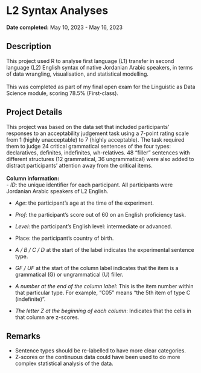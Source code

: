 <h1>L2 Syntax Analyses</h1>

<b>Date completed:</b> May 10, 2023 - May 16, 2023

<h2>Description</h2>
This project used R to analyse first language (L1) transfer in second language (L2) English syntax of native Jordanian Arabic speakers, in terms of data wrangling, visualisation, and statistical modelling.
<br>
<br>
This was completed as part of my final open exam for the Linguistic as Data Science module, scoring 78.5% (First-class). 

<h2>Project Details</h2>
This project was based on the data set that included participants' responses to an acceptability judgement task using a 7-point rating scale from 1 (highly unacceptable) to 7 (highly acceptable). The task required them to judge 24 critical grammatical sentences of the four types: declaratives, definites, indefinites, wh-relatives. 48 “filler” sentences with different structures (12 grammatical, 36 ungrammatical) were also added to distract participants’ attention away from the critical items. 
<br>
<br>
<b>Column information:</b>
<br>
- <i>ID</i>: the unique identifier for each participant. All participants were Jordanian Arabic
speakers of L2 English.

- <i>Age</i>: the participant’s age at the time of the experiment.

- <i>Prof</i>: the participant’s score out of 60 on an English proficiency task.

- <i>Level</i>: the participant’s English level: intermediate or advanced.

- </i>Place</i>: the participant’s country of birth.

- <i>A / B / C / D</i> at the start of the label indicates the experimental sentence type.

- <i>GF / UF</i> at the start of the column label indicates that the item is a grammatical (G) or ungrammatical (U) filler.

- <i>A number at the end of the column label</i>: This is the item number within that particular type. For example, “C05” means “the 5th item of type C (indefinite)”.

- <i>The letter Z at the beginning of each column</i>: Indicates that the cells in that column are z-scores.

<h2>Remarks</h2>

- Sentence types should be re-labelled to have more clear categories. 
- Z-scores or the continuous data could have been used to do more complex statistical analysis of the data. 
